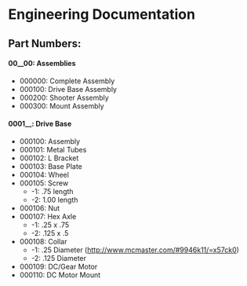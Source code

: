 # Engineering Documentation
## Part Numbers:
#### 00__00: Assemblies
- 000000: Complete Assembly
- 000100: Drive Base Assembly
- 000200: Shooter Assembly
- 000300: Mount Assembly

#### 0001__: Drive Base
- 000100: Assembly
- 000101: Metal Tubes
- 000102: L Bracket
- 000103: Base Plate
- 000104: Wheel
- 000105: Screw
	- -1: .75 length
	- -2: 1.00 length
- 000106: Nut
- 000107: Hex Axle
	- -1: .25 x .75
	- -2: .125 x .5
- 000108: Collar
	- -1: .25 Diameter (http://www.mcmaster.com/#9946k11/=x57ck0)
	- -2: .125 Diameter 
- 000109: DC/Gear Motor
- 000110: DC Motor Mount